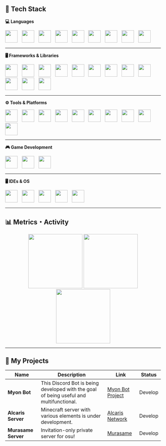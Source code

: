 ## 🚀 Tech Stack

**💻 Languages**

<div align="left">
  <img src="https://skillicons.dev/icons?i=js" height="40"/>
  <img width="6" />
  <img src="https://skillicons.dev/icons?i=ts" height="40"/>
  <img width="6" />
  <img src="https://skillicons.dev/icons?i=py" height="40"/>
  <img width="6" />
  <img src="https://skillicons.dev/icons?i=java" height="40"/>
  <img width="6" />
  <img src="https://skillicons.dev/icons?i=kotlin" height="40"/>
  <img width="6" />
  <img src="https://skillicons.dev/icons?i=cs" height="40"/>
  <img width="6" />
  <img src="https://skillicons.dev/icons?i=go" height="40"/>
  <img width="6" />
  <img src="https://skillicons.dev/icons?i=dart" height="40"/>
  <img width="6" />
  <img src="https://skillicons.dev/icons?i=lua" height="40"/>
</div>

---

**🖥️ Frameworks & Libraries**

<div align="left">
  <img src="https://skillicons.dev/icons?i=react" height="40"/>
  <img width="6" />
  <img src="https://skillicons.dev/icons?i=vue" height="40"/>
  <img width="6" />
  <img src="https://skillicons.dev/icons?i=nuxtjs" height="40"/>
  <img width="6" />
  <img src="https://skillicons.dev/icons?i=nextjs" height="40"/>
  <img width="6" />
  <img src="https://skillicons.dev/icons?i=remix" height="40"/>
  <img width="6" />
  <img src="https://skillicons.dev/icons?i=flutter" height="40"/>
  <img width="6" />
  <img src="https://skillicons.dev/icons?i=fastapi" height="40"/>
  <img width="6" />
  <img src="https://skillicons.dev/icons?i=tailwindcss" height="40"/>
  <img width="6" />
  <img src="https://skillicons.dev/icons?i=mui" height="40"/>
  <img width="6" />
  <img src="https://skillicons.dev/icons?i=vite" height="40"/>
  <img width="6" />
  <img src="https://skillicons.dev/icons?i=qt" height="40"/>
  <img width="6" />
  <img src="https://skillicons.dev/icons?i=tauri" height="40"/>
</div>

---

**⚙️ Tools & Platforms**

<div align="left">
  <img src="https://skillicons.dev/icons?i=docker" height="40"/>
  <img width="6" />
  <img src="https://skillicons.dev/icons?i=kubernetes" height="40"/>
  <img width="6" />
  <img src="https://skillicons.dev/icons?i=git" height="40"/>
  <img width="6" />
  <img src="https://skillicons.dev/icons?i=gradle" height="40"/>
  <img width="6" />
  <img src="https://skillicons.dev/icons?i=redis" height="40"/>
  <img width="6" />
  <img src="https://skillicons.dev/icons?i=grafana" height="40"/>
  <img width="6" />
  <img src="https://skillicons.dev/icons?i=supabase" height="40"/>
  <img width="6" />
  <img src="https://skillicons.dev/icons?i=sentry" height="40"/>
  <img width="6" />
  <img src="https://skillicons.dev/icons?i=proxmox" height="40"/>
  <img width="6" />
  <img src="https://skillicons.dev/icons?i=argo" height="40"/>
</div>

---

**🎮 Game Development**

<div align="left">
  <img src="https://skillicons.dev/icons?i=unity" height="40"/>
  <img width="6" />
  <img src="https://skillicons.dev/icons?i=unreal" height="40"/>
  <img width="6" />
  <img src="https://skillicons.dev/icons?i=blender" height="40"/>
</div>

---

**🖥️ IDEs & OS**

<div align="left">
  <img src="https://skillicons.dev/icons?i=vscode" height="40"/>
  <img width="6" />
  <img src="https://skillicons.dev/icons?i=idea" height="40"/>
  <img width="6" />
  <img src="https://skillicons.dev/icons?i=rider" height="40"/>
  <img width="6" />
  <img src="https://skillicons.dev/icons?i=ubuntu" height="40"/>
  <img width="6" />
  <img src="https://skillicons.dev/icons?i=windows" height="40"/>
</div>

---

## 📊 Metrics・Activity

<div align="center">
  <img src="https://github-readme-stats.vercel.app/api?username=namakemono-san&show_icons=true&theme=tokyonight" height="175" />
  <img src="https://github-readme-stats.vercel.app/api/top-langs?username=namakemono-san&layout=compact&card_width=320&langs_count=6&theme=tokyonight" height="175" />
</div>

<div align="center">
  <img src="https://github-readme-streak-stats.herokuapp.com/?user=namakemono-san&theme=tokyonight" height="175" />
</div>

---

## 📂 My Projects

| Name                 | Description                                                                            | Link                                                             | Status     |
|----------------------|----------------------------------------------------------------------------------------|------------------------------------------------------------------|------------|
| **Myon Bot**         | This Discord Bot is being developed with the goal of being useful and multifunctional. | [Myon Bot Project](https://github.com/Myon-Bot-Project)          | Develop    |
| **Alcaris Server**   | Minecraft server with various elements is under development.                           | [Alcaris Network](https://github.com/AlcarisMinecraftServer/)    | Develop    |
| **Murasame Server**  | Invitation-only private server for osu!                                                | [Murasame](https://github.com/murasameosu)                       | Develop    |
